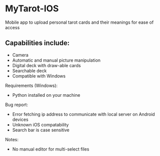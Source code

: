 # MyTarot-IOS
Mobile app to upload personal tarot cards and their meanings for ease of access
## Capabilities include:
-  Camera
-  Automatic and manual picture manipulation
-  Digital deck with draw-able cards
-  Searchable deck
-  Compatible with Windows

Requirements (Windows):
-  Python installed on your machine

Bug report:
-  Error fetching ip address to communicate with local server on Android devices
-  Unknown iOS compatability
-  Search bar is case sensitive

Notes:
-  No manual editor for multi-select files